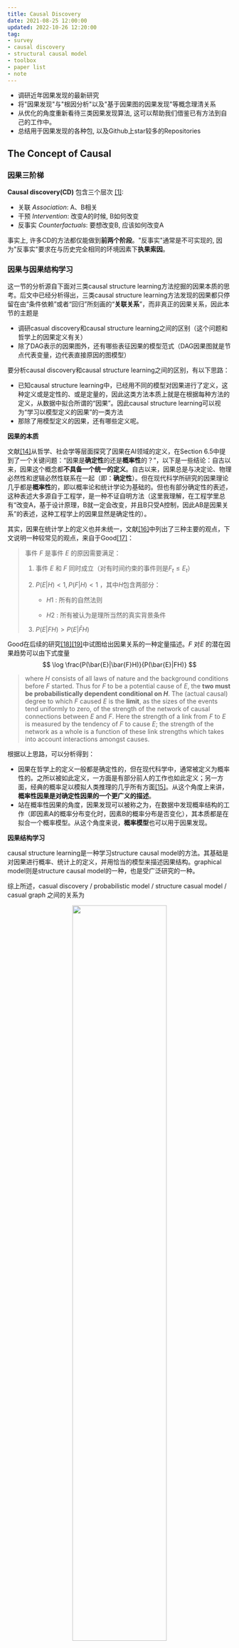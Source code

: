 ```yaml
---
title: Causal Discovery
date: 2021-08-25 12:00:00
updated: 2022-10-26 12:20:00
tag: 
- survey
- causal discovery
- structural causal model
- toolbox
- paper list
- note
---
```


- 调研近年因果发现的最新研究
- 将"因果发现"与"根因分析"以及"基于因果图的因果发现"等概念理清关系
- 从优化的角度重新看待三类因果发现算法, 这可以帮助我们借鉴已有方法到自己的工作中。
- 总结用于因果发现的各种包, 以及Github上star较多的Repositories

<!-- more -->

## The Concept of Causal

### 因果三阶梯

**Causal discovery(CD)** 包含三个层次 <a href="#ref1">[1]</a>: 

- 关联 *Association*: A、B相关
- 干预 *Intervention*: 改变A的时候, B如何改变
- 反事实 *Counterfactuals*: 要想改变B, 应该如何改变A

事实上, 许多CD的方法都仅能做到**前两个阶段**。"反事实"通常是不可实现的, 因为"反事实"要求在与历史完全相同的环境因素下**执果索因**。

### 因果与因果结构学习

这一节的分析源自下面对三类causal structure learning方法挖掘的因果本质的思考。后文中已经分析得出，三类causal structure learning方法发现的因果都只停留在由“条件依赖”或者“回归”所刻画的“**关联关系**”，而非真正的因果关系，因此本节的主题是

- 调研casual discovery和causal structure learning之间的区别（这个问题和哲学上的因果定义有关）
- 除了DAG表示的因果图外，还有哪些表征因果的模型范式（DAG因果图就是节点代表变量，边代表直接原因的图模型）

要分析causal discovery和causal structure learning之间的区别，有以下思路：

- 已知causal structure learning中，已经用不同的模型对因果进行了定义，这种定义或是定性的、或是定量的，因此这类方法本质上就是在根据每种方法的定义，从数据中拟合所谓的“因果”。因此causal structure learning可以视为“学习以模型定义的因果”的一类方法
- 那除了用模型定义的因果，还有哪些定义呢。

**因果的本质**

文献<a href="#ref14">[14]</a>从哲学、社会学等层面探究了因果在AI领域的定义，在Section 6.5中提到了一个关键问题：“因果是**确定性**的还是**概率性**的？”，以下是一些结论：自古以来，因果这个概念都**不具备一个统一的定义**。自古以来，因果总是与决定论、物理必然性和逻辑必然性联系在一起（即：**确定性**）。但在现代科学所研究的因果理论几乎都是**概率性**的，即以概率论和统计学论为基础的。但也有部分确定性的表述，这种表述大多源自于工程学，是一种不证自明方法（这里我理解，在工程学里总有“改变A，基于设计原理，B就一定会改变，并且B只受A控制，因此AB是因果关系”的表述，这种工程学上的因果显然是确定性的）。

其实，因果在统计学上的定义也并未统一，文献<a href="#ref16">[16]</a>中列出了三种主要的观点，下文说明一种较常见的观点，来自于Good<a href="#ref17">[17]</a>：

> 事件 $F$ 是事件 $E$ 的原因需要满足：
>
> 1. 事件 $E$ 和 $F$ 同时成立（对有时间约束的事件则是$F_t \leq E_t$）
>
> 2. $P(E|H)<1, P(F|H)<1$ ，其中$H$包含两部分：
>
>     - $H1$ : 所有的自然法则
>
>     - $H2$ : 所有被认为是理所当然的真实背景条件
>
> 3. $P(E|FH) > P(E|\bar{F}H)$

Good在后续的研究<a href="#ref18">[18]</a><a href="#ref19">[19]</a>中试图给出因果关系的一种定量描述。$F$ 对$E$ 的潜在因果趋势可以由下式度量
$$
\log \frac{P(\bar{E}|\bar{F}H)}{P(\bar{E}|FH)}
$$

> where $H$ consists of all laws of nature and the background conditions before $F$ started. Thus for $F$ to be a potential cause of $E$, the **two must be probabilistically dependent conditional on $H$**. The (actual causal) degree to which $F$ caused $E$ is the **limit**, as the sizes of the events tend uniformly to zero, of the strength of the network of causal connections between $E$ and $F$. Here the strength of a link from $F$ to $E$ is measured by the tendency of $F$ to cause $E$; the strength of the network as a whole is a function of these link strengths which takes into account interactions amongst causes.



根据以上思路，可以分析得到：

- 因果在哲学上的定义一般都是确定性的，但在现代科学中，通常被定义为概率性的。之所以被如此定义，一方面是有部分前人的工作也如此定义；另一方面，经典的概率足以模拟人类推理的几乎所有方面<a href="#ref15">[15]</a>。从这个角度上来讲，**概率性因果是对确定性因果的一个更广义的描述**。
- 站在概率性因果的角度，因果发现可以被称之为，在数据中发现概率结构的工作（即因素A的概率分布变化时，因素B的概率分布是否变化），其本质都是在拟合一个概率模型。从这个角度来说，**概率模型**也可以用于因果发现。

**因果结构学习**

causal structure learning是一种学习structure causal model的方法。其基础是对因果进行概率、统计上的定义，并用恰当的模型来描述因果结构。graphical model则是structure causal model的一种，也是受广泛研究的一种。

综上所述，casual discovery / probabilistic model / structure casual model / casual graph 之间的关系为

<div align="center">
    <img src="https://raw.githubusercontent.com/KMdsy/figurebed/master/img/20221024103453.png" width = "65%" />
</div>
**Remark**: (1) 格兰杰因果应该属于structure casual model，但不一定属于图模型；(2) 图模型不仅包括DAG，还有其他类型的图。

**支撑材料**

“结构学习本质上是一个模型选择问题，选择一个给定数据集上最能够描述数据依赖的模型。因果结构学习是结构学习中的一种特例，其学习了一个因果图”。这个观点是被普遍接受的。

**Remark**：结构学习的三种方法（基于约束、基于分数、基于函数）本质上都可以细分为通过组合/搜索算法，来识别因果结构 <a href="#ref13">[13]</a>

> **Structure learning is a model selection problem** in which one estimates or learns a graph that best describes the dependence structure in a given data set (Drton & Maathuis 2017). **Causal structure learning is the special case** in which one tries to learn the **causal graph** or certain aspects of it, and this is what we focus on in this article.
>
> —— Heinze-Deml, C., Maathuis, M. H., & Meinshausen, N. (2018). Causal structure learning. *Annual Review of Statistics and Its Application*, *5*, 371-391.

**Q1：除DAG外，还有哪些因果图** 

摘自 <a href="#ref13">[13]</a>

> Other types of graph used to represent causal structure include Partially Oriented Induced Path Graphs (POIPGs)[190, 228], SingleWorld Intervention Graphs (SWIGs) [24, 201, 202], σ-connection graphs [56], undirected graphs[11], interaction and component graphs for dynamic systems [40], Maximal Almost Ancestral Graphs (MAAGs)[231], psi-ECs [110], Patterns [274], and arid, bow-free, and ancestral ADMGs [19]. 
>
> There are also other types of assumptions relating to the functional form of the structural relationships (e.g., linear or non-linear) as well as the parametric form of the marginals and the errors (e.g., Gaussian or non-Gaussian).

**Q2：大数据对因果发现的贡献**

由三阶梯定义的因果通常是难以推断的，因为大多数情况下，实验人员都难以“干预”，更别说“反事实”。此外，可能存在“未被观测的潜在因素”、“因果知识通常是非先验的（我理解是，非先验导致难以反事实）”也是阻碍因果发现与估计的因素之一 <a href="#ref13">[13]</a>。

> Unfortunately, in many cases, it may not be possible to undertake such experiments due to prohibitive cost, ethical concerns, or impracticality. For example, to understand the impact of smoking, it would be necessary to force diferent individuals to smoke or not-smoke. **Researchers are therefore often left with non-experimental, observational data.** In the absence of intervention and manipulation, observational data leave researchers facing a number of challenges: Firstly, observational datasets may not contain all relevant variables - **there may exist unobserved/hidden/latent factors** (this is sometimes referred to as the third variable problem). Secondly, observational data may **exhibit selection bias** - for example, younger patients may in general prefer to opt for surgery, whereas older patients may prefer medication. Thirdly, the causal **relationships underlying these data may not be known a priori** - for example, are genetic factors independent causes of a particular outcome, or do they mediate or moderate an outcome? These three challenges afect the discovery and estimation of causal relationships

因此，大数据、或机器学习算法在因果发现问题中扮演的角色可以描述为

- 大数据的数据量级弥补了观察不充分导致的“未观察、漏观察”、“选择偏差”，即大数据使得我们可以观察到更多的变量，当观察足够充分时，推断出真实因果的概率就越大。
- 大数据也可以以数据量级减轻选择偏差（我理解是：虽然年轻人可能更倾向于选择整形手术，但随着样本增多，也可以找到倾向于做整形手术的老年人）。
- 大数据可能可以帮助我们进行反事实，例如对于一个周期系统，通过足够多周期的观察，我们也许可以找到一个时间点，只有一个原因变量发生变化，而其他所有变量都与历史保持一致，这种场景有利于推断因果反事实。

此外，对比实验数据（即存在“干预-效果”结构的数据）以及观测数据（即只包含非主动干预以及被动观测的数据），观测数据可以提供更好的统计能力和可推广性 <a href="#ref13">[13]</a>。



## Casual Structure Learning

近三十年来, 因果学习的工作一般聚焦于"因果结构学习(casual structure learning)", 所得到的**结构因果模型(structural causal model, SCM)** 包含两个部分: 

- Graphical models: 由图模型表示的因果关系, 其中节点表示随机变量, 有向边表示因果方向
- Structural equations: 在图模型中, 有向边上的因果效应, 由函数式表示

<a href="#ref1">[1]</a>中对SCM有以下论述

> **"structural causal models"** (SCM), which consists of three parts: *graphical models*, *structural equations,* and *counterfactual and interventional logic*. 
>
> Graphical models serve as a language for representing what agents know about the world. Counterfactuals help them articulate what they wish to know. And structural equations serve to tie the two together in a solid semantics.

<a href="#ref3">[3]</a>中则着重推崇了图模型作为因果模型的表达形式

> Methods for extracting causal conclusions from observational studies are on the **middle** rung of Pearl’s Ladder of Causation, and they can be expressed in a mathematical language that extends classical statistics and **emphasizes graphical models**.
>
> Various options exist for causal models: causal diagrams, structural equations, logical statements, and so forth. I am strongly sold on causal diagrams for nearly all applications, primarily due to their transparency but also due to the explicit answers they provide to many of the questions we wish to ask.
>
> …… 
>
> Pearl defines a causal model to be **a directed acyclic graph** that can be paired with data to produce quantitative causal estimates. The graph embodies the structural relationships that a researcher assumes are driving empirical results. The structure of the graphical model, including the identification of vertices as mediators, confounders, or colliders, can guide experimental design through the identification of minimal sets of control variables. Modern expositions on graphical cause and effect models are Pearl (2009) and Spirtes et al. (2000).



### Casual structure learning的三类方法

Casual structure learning的经典分类方法可分为三个**主要类别**：constrain-based, score-based, functional casual model <a href="#ref2">[2]</a>，还有一些hybird method，此处不列出。

**Remark**：也有文章<a href="#ref13">[13]</a>提出“constraint-based, score-based, those exploiting structural asymmetries, and those exploiting various forms of intervention”的分类方法，这种分类方法比较新，可能对近期（2022）工作有较好的适应性。

- **Constraint-based methods**: 这类方法依赖随机变量间的**条件独立性测试(conditional independency test)** 探究变量间的因果结构

    - 在传统的PC算法中, 为了简便的推导出因果结果, 基于CI定义了两种图上的结构, 即 V-structure / D-separation, 这两种结构可以辅助推导出因果的结构与方向。具体的, PC首先构造一个完全图, 然后通过两两变量间的independency test删除某些无向边, 然后基于CI test以及V-structure / D-separation, 确定其余边的方向或删除某些边。

    - 缺点: 

        1. 不能存在未观测的混杂变量, 该条件在大数据的情况下很难满足, 但存在如FCI的算法放宽了该限制
        2. 根据因果信念假设, 只能根据条件独立性来判断因果关系, 因此需要非常多且高质量的数据, 如果数据较少, 则条件独立性假设测试可能会互斥
        3. 对于分叉结构以及对撞结构, 该类算法无法根据条件独立性分辨**马尔可夫等价类(Markov equivalent class)**, 因此对局部因果关系的判别不足

        - **Markov equivalent class**: 拥有相同d分离结构的因果图并且具有相同条件独立性关系的因果图被称作马尔可夫等价类, 无法根据条件独立性分辨因果方向。

- **Score-based methods**: 这类方法首先指定因果父节点到子节点之间的函数关系, 然后以某个分数, 如AIC / BIC, 为优化目标, 优化得到**图结构**以及相关参数。

    - 如NOTEARS假设函数关系为 $x=\sum w_x f(P_a(x))$ , 其中 $w_x$ 是变量 $x$ 的权重, $P_a(x)$ 是其因果父节点
    - 缺点: 
        1. 该方法也会得到马尔可夫等价类。
        2. 由于要找到最优分数, 就要搜索全部的图, 这是一个NP-hard的问题, 复杂度极高且容易陷入局部最优。

- **Functional casual model**: 这类方法往往探究两个已有关联的变量之间的因果方向。首先对数据与因果函数做出假设, 然后通过测试两个变量之间是否满足关联函数, 来判断二者之间的关联方向。

    - 如LiNGAM假设因果之间满足**线性关系**, 且数据中的噪音为**高斯噪声**

    - 该类方法由于进行了严格的假设, 且一般会根据函数的拟合程度来找到唯一的因果方向, 因此一般不会出现马尔可夫等价类

    - 注意, FCM一般是探究两个变量之间因果关系的方法, 如<a href="#ref4">[4]</a>所述。该类方法的缺点是对数据特性以及因果有较强的假设。

        > Determining causal relationships **between two variables** is a fundamental and challenging causal discovery task (Janzing et al., 2012). **Conventional constraint-based and score-based causal discovery methods identify causal structures only up to Markov equivalent classes (Spirtes et al., 2001), in which some causal relationships are undetermined.** To address this challenge, properly constrained functional causal models (**FCMs**) have been proposed. FCMs represent the effect as a function of its cause and independent noise and can help identify the causal direction between two variables by imposing substantial structural constraints on model classes, such as additive noise models (ANMs)

<div align="center">
    <img src="https://raw.githubusercontent.com/KMdsy/figurebed/master/img/image-20221018113112863.png" width = "75%" />
</div>


**需要指出的是: 图模型只是一种因果关系的表示方式, 但该表示方式不是必要的。**

上述三类方法, 由于其假设不同、检验方法不同, 因此挖掘出的"因果"具有不同含义(即因果图中的有向边具有不同的含义), 分属不同的因果阶梯: 

- Constraint-based: 该类方法通过一系列变量之间的CI, 学习变量之间的因果关系。 该类方法挖掘出的因果本质是"**条件依赖**", 这类依赖属于"**关联**"层面。
- Score-based / Functional causal model: 该类方法首先定义了因果变量之间满足的**函数关系**, 前者优化全局得分函数来确定变量间的因果, 后者采用穷举优化算法搜索变量间的因果。这两类方法挖掘出的因果本质是由"回归关系"表示的"关联"。

**Q3：CD与RCA的关系**

此外, 强调一下Root Cause Analysis(RCA)与CD的关系, 即: 一般的RCA更关注Causal discovery的前两个等级, 即探究"什么和异常相关？""什么导致了异常？", 这就是为何许多RCA的方法都**只考虑了关联、推理**, 因此Causal discovery和RCA的关系如下: 

<div align="center">
	<img src="https://raw.githubusercontent.com/KMdsy/figurebed/master/img/image-20221018113441012.png" width = "33%" />
</div>


## 从优化的角度分析Casual structure learning问题

为了理解三类Casual structure learning的方法, 这里从优化的角度对三类方法进行阐述。

首先用$\mathcal{G}$表示$d$个节点所构成的有向图空间。对 $\forall G(\boldsymbol{M}) \in \mathcal{G}$ , 用 $\boldsymbol{M}$ 表示对应的邻接矩阵, 反过来, 用 $G(\boldsymbol{M})$ 表示以 $\boldsymbol{M}$ 为邻接矩阵的有向图。元素 $M_{i,j}=1$ 表示存在因果关系 $\boldsymbol{x}_i \rightarrow \boldsymbol{x}_j$ ，$M_{i,j}=0$ 表示不存在因果关系。 $\boldsymbol{X}=[\boldsymbol{x}_1, \cdots, \boldsymbol{x}_d] \in \mathbb{R}^{n \times d}$ 表示 $d$ 维的观测数据, 其中每个数据观测 $n$ 次。$\mathbb{D}$ 表示由 $d$ 个节点组成的有向无环图集合。

### Constraint-based Method

基于约束的算法利用 从一系列统计测试中获得的一组条件独立性结果 来恢复因果图。

当从数据 $\boldsymbol{X}$ 中已经学习到每一对变量间条件独立检验的最小测试统计量，如p-value，因此可以构造出测试统计量矩阵 $\boldsymbol{P}$ ，其中对角线上的元素均为0，元素 $P_{i,j}$ 表示 $\boldsymbol{x}_i , \boldsymbol{x}_j$ 间的条件独立性检验的测试统计量，假设检验的显著性水平为 $\alpha$ 。 $f$ 表示条件独立检验统计量的函数， $Q$ 表示用于评价得到的统计量矩阵与图 $G$ 的拟合程度的函数。

该类方法的优化问题表述为: 
$$
\begin{array}{}
\min : & Q(\boldsymbol{M}, f(\boldsymbol{P}, \alpha)) \\
s.t. & G(\boldsymbol{M}) \in \mathbb{D} \\
var: & \boldsymbol{M} \in\{0,1\}^{d \times d} \\
\end{array}
$$
**举例**: 如在PC<a href="#ref5">[5]</a>算法中，存在假设检验 $\left\{\begin{array}{}
H_0: & \boldsymbol{x}_i \perp \boldsymbol{x}_j \\
H_1: & \boldsymbol{x}_i \perp / \boldsymbol{x}_j
\end{array}\right.$ ，当测试统计量小于显著性水平时， $H_1$ 成立，即有
$$
Q(\boldsymbol{M}, f(\boldsymbol{P}, \alpha))=\sum_{i, j=1: \mathrm{d}} M_{i, j} \cdot\left(P_{i, j}-\alpha\right)
$$
表示从数据中得到的(条件)独立约束在图得到的(条件)独立约束集合中未出现的数量。

### Score-based Method

基于得分的算法最大化图 $G$ 与观测数据 $\boldsymbol{X}$ 之间的适应度, 来构建因果结构。该类方法的优化问题表述为: 

$$
\begin{array}{ll}\max &S\left( \boldsymbol{M} ,\boldsymbol{X} \right)  \\ \text{s.t.} &G\left( \boldsymbol{M} \right)  \in \mathbb{D} \\ \text{var} &\boldsymbol{M} \in \left\{ 0,1\right\}^{d\times d}  \end{array}
$$
其中DAG约束在<a href="#ref6">[6]</a>中被重写为 $\text{tr} \left( {}e^{\boldsymbol{M} \circ \boldsymbol{M} }\right)  -d=0$ , 这使得目标函数可以被连续优化。$S(\cdot)$为图与观测助局之间的适应度得分, 可用的得分函数包括BIC(GES<a href="#ref7">[7]</a>)、Bde<a href="#ref8">[8]</a>、Bge<a href="#ref9">[9]</a>。不同的方法往往采用不同的搜索算法在图空间中与哦话上述目标函数, 如: 贪心搜索(greedy search)<a href="#ref8">[8]</a>、顺序查找(order search)<a href="#ref10">[10]</a>、坐标下降<a href="#ref5">[5]</a>。

**举例**: NOTEARS<a href="#ref11">[11]]</a>中的得分函数为
$$
\mathcal{S}(\boldsymbol{M}, \boldsymbol{X})=\frac{1}{2 n} \sum_{t=1}^n\left\|\boldsymbol{x}_{t,:}-\boldsymbol{f}\left(\boldsymbol{M}, \boldsymbol{x}_{t,:}\right)\right\|_F^2
$$
$\boldsymbol{x}_{t,:} \in \mathbb{R}^{1 \times d}$ 表示第 $t$ 个观测样本，$f$ 为生成模型

### Functional Causal Model

基于FCM的算法假设变量间的因果关系满足函数 $\boldsymbol{x}_j=f(\boldsymbol{x}_i,\boldsymbol{e}_j;\boldsymbol{\theta}_{i,j})$  , 其中 $\boldsymbol{x}_i, \boldsymbol{x}_j$ 分别为直接原因变量、果变量， $\boldsymbol{e}_j \in \mathbb{R}^{n}$ 表示一些不可测量因素或噪音。 $\boldsymbol{\epsilon}=[\boldsymbol{e}_1, \cdots, \boldsymbol{e}_d]$ ， $\boldsymbol{\theta}$ 为模型参数。下式中用 $L(\cdot)$ 表示用于衡量参数 $\boldsymbol{\theta}$ 的模型的预测值与实际观测的数据 $\boldsymbol{x}_j$ 间的拟合程度的函数。该类方法的优化问题表述为: 

$$
\begin{array}{}
\min : & \sum_{i, j=1: \mathrm{d}} M_{i, j} \cdot\left(L\left(\boldsymbol{x}_j, f\left(\boldsymbol{x}_i, \theta_{i, j}\right)\right)+Q\left(\boldsymbol{x}_i, \boldsymbol{x}_j-f\left(\boldsymbol{x}_i, \theta_{i, j}\right)\right)\right) \\
s.t. & G(M) \in \mathbb{D} \\
var: & \boldsymbol{\theta}, \boldsymbol{M} \in\{0,1\}^{d \times d}
\end{array}
$$
设有假设 $H_1: \boldsymbol{x}_i \perp (\boldsymbol{x}_j - f(\boldsymbol{x}_i,\boldsymbol{\theta}_{i,j})$ ，$Q\left(\boldsymbol{x}_i, \boldsymbol{x}_j-f\left(\boldsymbol{x}_i, \theta_{i, j}\right)\right)$ 表示 $\boldsymbol{x}_i$ 和 $\boldsymbol{x}_j-f\left(\boldsymbol{x}_i, \theta_{i, j}\right)$ 之间的独立性检验的测试统计量，当其小于显著性水平 $\alpha$ 时接受 $H1$ （这种方法对应于一类假设检验方法：regression-based independence test）。



## Reference

<a name="ref1">[1]</a> Pearl, J. (2019). The seven tools of causal inference, with reflections on machine learning. *Communications of the ACM*, *62*(3), 54-60.

<a name="ref2">[2]</a> Glymour, Clark, Kun Zhang, and Peter Spirtes. "Review of causal discovery methods based on graphical models." *Frontiers in genetics* 10 (2019): 524.

<a name="ref3">[3] </a>Goldberg, L. R. (2019). The Book of Why: The New Science of Cause and Effect: by Judea Pearl and Dana Mackenzie, *Basic Books* (2018). ISBN: 978-0465097609.

<a name="ref4">[4]</a> Tu, R., Zhang, K., Kjellström, H., & Zhang, C. (2022). Optimal transport for causal discovery. In *ICLR 2022-The Tenth International Conference on Learning Representations (Virtual), Apr 25th-29th, 2022.

<a name="ref5">[5]</a> Kalisch, Markus, and Peter Bühlman. "Estimating high-dimensional directed acyclic graphs with the PC-algorithm." Journal of Machine Learning Research 8.3 (2007).

<a name="ref6">[6]</a> Xun Zheng, Bryon Aragam, Pradeep Ravikumar, and Eric P. Xing. 2018. DAGs with NO TEARS: continuous optimization for structure learning. In Proceedings of the 32nd International Conference on Neural Information Processing Systems (NIPS'18). Curran Associates Inc., Red Hook, NY, USA, 9492–9503.

<a name="ref7">[7]</a> D. M. Chickering and D. Heckerman. Efficient approximations for the marginal likelihood of Bayesian networks with hidden variables. Machine Learning, 29(2-3):181–212, 1997.

<a name="ref8">[8]</a> D. Heckerman, D. Geiger, and D. M. Chickering. Learning Bayesian networks: The combination of knowledge and statistical data. Machine learning, 20(3):197–243, 1995.

<a name="ref9">[9]</a> J. Kuipers, G. Moffa, and D. Heckerman. Addendum on the scoring of gaussian directed acyclic graphical models. The Annals of Statistics, pages 1689–1691, 2014.

<a name="ref10">[10]</a> F. Fu and Q. Zhou. Learning sparse causal Gaussian networks with experimental intervention: Regularization and coordinate descent. Journal of the American Statistical Association, 108(501):288–300, 2013. 

<a name="ref11">[11]</a> Zheng, X., Aragam, B., Ravikumar, P. K., & Xing, E. P. (2018). Dags with no tears: Continuous optimization for structure learning. *Advances in Neural Information Processing Systems*, *31*.

<a name="ref12">[12]</a> Shimizu, S., Hoyer, P. O., Hyvärinen, A., Kerminen, A., & Jordan, M. (2006). A linear non-Gaussian acyclic model for causal discovery. *Journal of Machine Learning Research*, *7*(10).

<a name="ref13">[13]</a> Matthew J. Vowels, Necati Cihan Camgoz, and Richard Bowden. 2022. D’ya Like DAGs? A Survey on Structure Learning and Causal Discovery. ACM Comput. Surv. Just Accepted (March 2022). https://doi.org/10.1145/3527154

<a name="ref14">[14]</a> Starmans, R. (2020). Prometheus unbound or Paradise regained: the concept of Causality in the contemporary AI-Data Science debate. *Journal de la Société Française de Statistique*, *161*(1), 4-41.

<a name="ref15">[15]</a> Cheeseman, P. (1985). In defense of probability. In Proceedings of the Ninth International Joint Conference on AI (IJCAI, 1983).

<a name="ref16">[16]</a> Williamson, J. (2009). Probabilistic theories of causality. *The Oxford handbook of causation*, 185-212.

<a name="ref17">[17]</a> Good, I. J. (1959). A theory of causality. *The British Journal for the Philosophy of Science*, *9*(36), 307-310.

<a name="ref18">[18]</a> Good, I. J. (1961). A causal calculus (I). *The British journal for the philosophy of science*, *11*(44), 305-318.

<a name="ref19">[19]</a> Good, I. J. (1961). A causal calculus (II). *The British journal for the philosophy of science*, *12*(45), 43-51.



## 2020-2022最新论文列表

1. Jalaldoust, A., Hlaváčková-Schindler, K., & Plant, C. (2022, June). Causal Discovery in Hawkes Processes by Minimum Description Length. In *Proceedings of the AAAI Conference on Artificial Intelligence* (Vol. 36, No. 6, pp. 6978-6987).【高维Hawkes序列中的Grange causal graph learning】
2. Zhang, H., Zhang, K., Zhou, S., Guan, J., & Zhang, J. (2021, May). Testing independence between linear combinations for causal discovery. In *Proceedings of the AAAI Conference on Artificial Intelligence* (Vol. 35, No. 7, pp. 6538-6546).【线性非高斯结构方程模型下两个线性组合之间的独立性——条件独立性测试中的一个特殊问题】
3. Lu, N. Y., Zhang, K., & Yuan, C. (2021, May). Improving causal discovery by optimal bayesian network learning. In *Proceedings of the AAAI Conference on Artificial Intelligence* (Vol. 35, No. 10, pp. 8741-8748).【提出了一种基于分数的方法中, 一种新的穷举优化方法】
4. Hyttinen, A., Eberhardt, F., & Järvisalo, M. (2014, July). Constraint-based Causal Discovery: Conflict Resolution with Answer Set Programming. In *UAI* (pp. 340-349).【将因果图搜索问题, 视为带约束的优化问题】
5. Dhir, A., & Lee, C. M. (2020, April). Integrating overlapping datasets using bivariate causal discovery. In *Proceedings of the AAAI Conference on Artificial Intelligence* (Vol. 34, No. 04, pp. 3781-3790).【从多个数据集中学习一致的因果结构的问题】
6. Huang, B., Zhang, K., Gong, M., & Glymour, C. (2020, April). Causal discovery from multiple data sets with non-identical variable sets. In *Proceedings of the AAAI Conference on Artificial Intelligence* (Vol. 34, No. 06, pp. 10153-10161).【具有不同变量集的多个数据集的因果发现】
7. Maeda, T. N., & Shimizu, S. (2020, June). RCD: Repetitive causal discovery of linear non-Gaussian acyclic models with latent confounders. In *International Conference on Artificial Intelligence and Statistics* (pp. 735-745). PMLR.【受潜在混杂因素影响的数据中, 发现利用函数模型来发现因果(以往通常是基于约束)】
8. Tu, R., Zhang, C., Ackermann, P., Mohan, K., Kjellström, H., & Zhang, K. (2019, April). Causal discovery in the presence of missing data. In *The 22nd International Conference on Artificial Intelligence and Statistics* (pp. 1762-1770). PMLR.【**缺失数据中的因果发现**】
9. Feng, G., Yu, K., Wang, Y., Yuan, Y., & Djurić, P. M. (2020, May). Improving convergent cross mapping for causal discovery with Gaussian processes. In *ICASSP 2020-2020 IEEE International Conference on Acoustics, Speech and Signal Processing (ICASSP)* (pp. 3692-3696). IEEE.【耦合时间序列之间的因果发现】
10. Lippe, P., Cohen, T., & Gavves, E. (2021). Efficient neural causal discovery without acyclicity constraints. *arXiv preprint arXiv:2107.10483*.【一个基于神经网络+score based的因果发现】
11. Tu, R., Zhang, K., Kjellström, H., & Zhang, C. (2022). Optimal transport for causal discovery. In *ICLR 2022-The Tenth International Conference on Learning Representations (Virtual), Apr 25th-29th, 2022*.【用**最优传输**理论重写了FCM的方法, 并以优化的形式做优化, 实现因果发现】
12. Zhu, S., Ng, I., & Chen, Z. (2019, September). Causal Discovery with Reinforcement Learning. In *International Conference on Learning Representations*.【这个文章里对**各类优化方法**有比较好的调研】
13. Huang, B., Zhang, K., Gong, M., & Glymour, C. (2019, May). Causal discovery and forecasting in nonstationary environments with state-space models. In *International conference on machine learning* (pp. 2901-2910). PMLR.【非平稳时间序列中的因果发现】
14. Empirical Bayesian Approaches for Robust Constraint-based Causal Discovery under Insufficient Data【小数据、非平稳】
15. Brouillard, P., Lachapelle, S., Lacoste, A., Lacoste-Julien, S., & Drouin, A. (2020). Differentiable causal discovery from interventional data. *Advances in Neural Information Processing Systems*, *33*, 21865-21877.【弱忠诚假设的因果发现】
16. Mokhtarian, E., Akbari, S., Ghassami, A., & Kiyavash, N. (2021, August). A recursive markov boundary-based approach to causal structure learning. In The KDD'21 Workshop on Causal Discovery (pp. 26-54). PMLR.【基于约束的方法, 用递归的优化方法】



## 值得关注的最新工作



1. Bhattacharya, R., Nagarajan, T., Malinsky, D., & Shpitser, I. (2021, March). Differentiable causal discovery under unmeasured confounding. In *International Conference on Artificial Intelligence and Statistics* (pp. 2314-2322). PMLR.【confounded systems中的因果图模型发现, 其中节点的定义可能不一样】
2. Brouillard, P., Lachapelle, S., Lacoste, A., Lacoste-Julien, S., & Drouin, A. (2020). Differentiable causal discovery from interventional data. *Advances in Neural Information Processing Systems*, *33*, 21865-21877.【和上面的有点像】
3. S. Ren, H. Yin, M. Sun and P. Li, "Causal Discovery with Flow-based Conditional Density Estimation," *2021 IEEE International Conference on Data Mining (ICDM)*, 2021, pp. 1300-1305, doi: 10.1109/ICDM51629.2021.00161.【流模型来估计变量的联合概率密度, 根据条件密度估计的方差推断每个潜在因果方向的分数, 我们的因果发现方法减轻了传统方法所做的限制性假设, 更好地捕捉各种问题领域中以任意形式出现的数据之间的复杂因果关系】
4. Zhang, H., Zhou, S., Zhang, K., & Guan, J. (2022, June). Residual Similarity Based Conditional Independence Test and Its Application in Causal Discovery. In *Proceedings of the AAAI Conference on Artificial Intelligence* (Vol. 36, No. 5, pp. 5942-5949).【CI转优化问题】



-----



## ToolBox

+ gCastle [URL](https://github.com/huawei-noah/trustworthyAI/tree/master/gcastle)


> gCastle是华为诺亚方舟实验室自研的因果结构学习工具链, 主要的功能和愿景包括: 
>
> 1. 数据生成及处理: 包含各种模拟数据生成算子, 数据读取算子, 数据处理算子(如先验灌入, 变量选择, CRAM)。
> 2. 因果图构建: 提供了一个因果结构学习python算法库, 包含了主流的因果学习算法以及最近兴起的基于梯度的因果结构学习算法。
> 3. 因果评价: 提供了常用的因果结构学习性能评价指标, 包括F1, SHD, FDR, TPR, FDR, NNZ等

+ Causal Discovery Toolbox [URL](https://github.com/FenTechSolutions/CausalDiscoveryToolbox)

> The Causal Discovery Toolbox is a package for causal inference in graphs and in the pairwise settings for Python>=3.5. 
> Tools for graph structure recovery and dependencies are included. The package is based on Numpy, Scikit-learn, Pytorch and R.


+ Tigramite [URL](https://github.com/jakobrunge/tigramite)

> Tigramite 是一个因果时间序列分析 python 包。它允许从高维时间序列数据集有效地重建因果图, 并对获得的因果依赖进行建模, 
> 以进行因果中介和预测分析。因果发现基于适用于离散或连续值时间序列的线性和非参数条件独立性测试。
>
> - 包含的因果发现方法: PCMCI、PCMCIplus、LPCMCI
> - 包含的独立性测试方法: ParCorr、GPDC / GPDCtorch、CMIknn、CMIsymb

+ causalDisco: an R package with tools for causal discovery on observational data [URL](https://github.com/annennenne/causalDisco)

> causalDisco 包括temporal PC的实现

+ Causal Discovery Tools for Time Series Applications - A Collection of Tutorials [URL](https://github.com/savinims/DATAS_Causal_Discovery)

> 为大气科学家数据分析工具 (DATAS) 网关的一部分, 编写的教程侧重于大气科学应用。数据: https://datasgateway.colostate.edu/
>
> 本资料库中解释的方法侧重于观察性研究, 其中不进行受控实验(例如, 气候中的有针对性的建模研究)来确定原因和影响。
> 这些方法允许您识别需要使用我们现有的特定应用领域知识进一步验证的"潜在"关系。
>
> 方法包括: 二元格兰杰因果检验、PC稳定算法的时间序列扩展


## Related work with code

[1] TCDF: Causal Discovery with Attention-Based Convolutional Neural Networks [URL](https://github.com/M-Nauta/TCDF)

> 时间因果发现框架 (TCDF) 是在 PyTorch 中实现的深度学习框架。给定多个时间序列作为输入, TCDF 发现这些时间序列之间的因果关系并输出因果图。
> 它还可以根据其他时间序列预测一个时间序列。TCDF 使用基于注意力的卷积神经网络结合因果验证步骤。通过解释卷积网络的内部参数, TCDF 还可以发现因果之间的时间延迟。

[2] Amortize Causal Discovery: Learning to Infer Causal Graphs from Time-Series Data [URL](https://github.com/loeweX/AmortizedCausalDiscovery)

> 通过 Amortized Causal Discovery, 我们学习从具有不同潜在因果图但共享动态的样本中推断因果关系。这使我们能够跨样本进行泛化, 从而通过增加训练数据大小来提高我们的性能。

[3] Causal Discovery from Nonstationary/Heterogeneous Data: Skeleton Estimation and Orientation Determination. IJCAI 2017. [URL](https://github.com/Biwei-Huang/Causal-Discovery-from-Nonstationary-Heterogeneous-Data)

[4] Causal Discovery in Heavy-Tailed Models [URL](https://github.com/nicolagnecco/causalXtreme)

[5] Differentiable Causal Discovery from Interventional Data [URL](https://github.com/slachapelle/dcdi)

[6] Generalized Score Functions for Causal Discovery. KDD, 2018 [URL](https://github.com/Biwei-Huang/Generalized-Score-Functions-for-Causal-Discovery)

> 具有广义得分函数的贪婪等价搜索的因果结构学习(适用于混合连续和离散数据、具有高斯或非高斯分布的数据、线性或非线性因果机制以及具有多维的变量。)

[7] Learning the Causal Structure of Copula Models with Latent Variables. UAI. 2018 [URL](https://github.com/cuiruifei/CopulaFactorModel)

[8] Data Generating Process to Evaluate Causal Discovery Techniques for Time Series Data, at the Causal Discovery & Causality-Inspired Machine Learning Workshop at NeurIPS 2020. [URL](https://github.com/causalens/cdml-neurips2020)

[9] Process Mining Meets Causal Machine Learning: Discovering Causal Rules from Event Logs [URL](https://github.com/zahradbozorgi/CausalRulesDiscovery)



